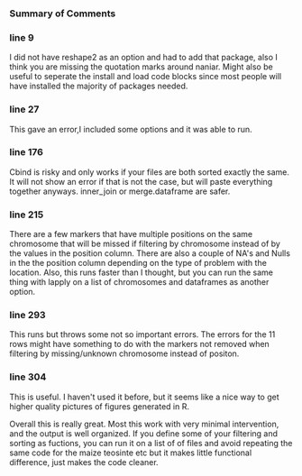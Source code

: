 ### Summary of Comments

### line 9

I did not have reshape2 as an option and had to add that package, also I think you are missing the quotation marks around naniar. Might also be useful to seperate the install and load code blocks since most people will have installed the majority of packages needed.


### line 27

This gave an error,I included some options and it was able to run.

### line 176

Cbind is risky and only works if your files are both sorted exactly the same. It will not show an error if that is not the case, but will paste everything together anyways. inner_join or merge.dataframe are safer.

### line 215

There are a few markers that have multiple positions on the same chromosome that will be missed if filtering by chromosome instead of by the values in the position column. There are also a couple of NA's and Nulls in the the position column depending on the type of problem with the location. Also, this runs faster than I thought, but you can run the same thing with lapply on a list of chromosomes and dataframes as another option.

### line 293

This runs but throws some not so important errors.  The errors for the 11 rows might have something to do with the markers not removed when filtering by missing/unknown chromosome instead of positon.

### line 304

This is useful. I haven't used it before, but it seems like a nice way to get higher quality pictures of figures generated in R.


Overall this is really great. Most this work with very minimal intervention, and the output is well organized. If you define some of your filtering and sorting as fuctions, you can run it on a list of of files and avoid repeating the same code for the maize teosinte etc but it makes little functional difference, just makes the code cleaner.